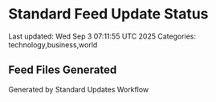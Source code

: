 # Standard Feed Update Status
Last updated: Wed Sep  3 07:11:55 UTC 2025
Categories: technology,business,world

## Feed Files Generated

Generated by Standard Updates Workflow
